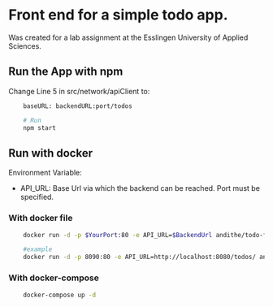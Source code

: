 # Front end for a simple todo app.
Was created for a lab assignment at the Esslingen University of Applied Sciences.

## Run the App with npm
Change Line 5 in src/network/apiClient to:
```
    baseURL: backendURL:port/todos
```
```bash
    # Run
    npm start
```
## Run with docker
Environment Variable:
* API_URL: Base Url via which the backend can be reached. Port must be specified.

### With docker file

```bash
    docker run -d -p $YourPort:80 -e API_URL=$BackendUrl andithe/todo-frontend:latest

    #example
    docker run -d -p 8090:80 -e API_URL=http://localhost:8080/todos/ andithe/todo-frontend:latest
```
### With docker-compose

```bash
    docker-compose up -d
```
